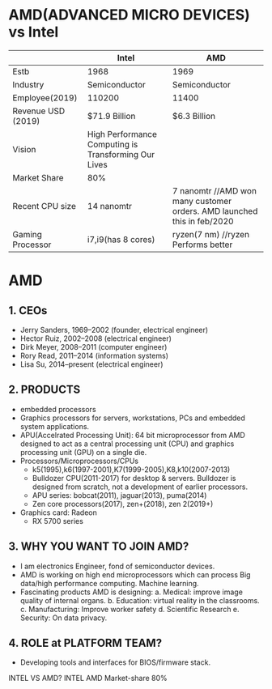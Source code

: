 # AMD(ADVANCED MICRO DEVICES) vs Intel
| | Intel | AMD |
| --- | --- | --- |
| Estb | 1968 | 1969 |
| Industry | Semiconductor | Semiconductor |
| Employee(2019) | 110200 | 11400 |
| Revenue USD (2019) | $71.9 Billion | $6.3 Billion |
| Vision | High Performance Computing is Transforming Our Lives | |
| Market Share | 80% | |
| Recent CPU size | 14 nanomtr | 7 nanomtr  //AMD won many customer orders. AMD launched this in feb/2020 |
| Gaming Processor | i7,i9(has 8 cores) |  ryzen(7 nm) //ryzen Performs better |

# AMD
## 1. CEOs
 - Jerry Sanders, 1969–2002 (founder, electrical engineer)
 - Hector Ruiz, 2002–2008 (electrical engineer)
 - Dirk Meyer, 2008–2011 (computer engineer)
 - Rory Read, 2011–2014 (information systems)
 - Lisa Su, 2014–present (electrical engineer)

## 2. PRODUCTS
  - embedded processors 
  - Graphics processors for servers, workstations, PCs and embedded system applications.
  - APU(Accelrated Processing Unit): 64 bit microprocessor from AMD designed to act as a 
     central processing unit (CPU) and graphics processing unit (GPU) on a single die.  
  - Processors/Microprocessors/CPUs
    - k5(1995),k6(1997-2001),K7(1999-2005),K8,k10(2007-2013)
    - Bulldozer CPU(2011-2017) for desktop & servers. Bulldozer is designed from scratch,
        not a development of earlier processors.
    - APU series: bobcat(2011), jaguar(2013), puma(2014)
    - Zen core processors(2017), zen+(2018), zen 2(2019+)
  - Graphics card: Radeon
      - RX 5700 series

## 3. WHY YOU WANT TO JOIN AMD?
 - I am electronics Engineer, fond of semiconductor devices.
 - AMD is working on high end microprocessors which can process Big data/high performance computing. Machine learning.
 - Fascinating products AMD is designing:
      a. Medical: improve image quality of internal organs.
      b. Education: virtual reality in the classrooms.
      c. Manufacturing: Improve worker safety
      d. Scientific Research
      e. Security: On data privacy.

## 4. ROLE at PLATFORM TEAM?
- Developing tools and interfaces for BIOS/firmware stack.
  
  
INTEL VS AMD?
                 INTEL         AMD
Market-share      80%

